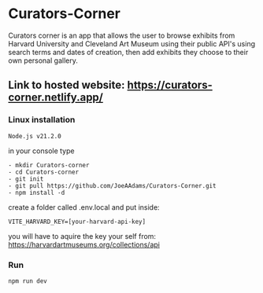 # Curators-Corner

Curators corner is an app that allows the user to browse exhibits from Harvard University and Cleveland Art Museum using their public API's using search terms and dates of creation, then add exhibits they choose to their own personal gallery.

Link to hosted website: https://curators-corner.netlify.app/
---

### Linux installation

```Node.js v21.2.0```

in your console type

```
- mkdir Curators-corner
- cd Curators-corner
- git init
- git pull https://github.com/JoeAAdams/Curators-Corner.git
- npm install -d
```

create a folder called .env.local and put inside:

```
VITE_HARVARD_KEY=[your-harvard-api-key]
```

you will have to aquire the key your self from: https://harvardartmuseums.org/collections/api

### Run

```
npm run dev
```
